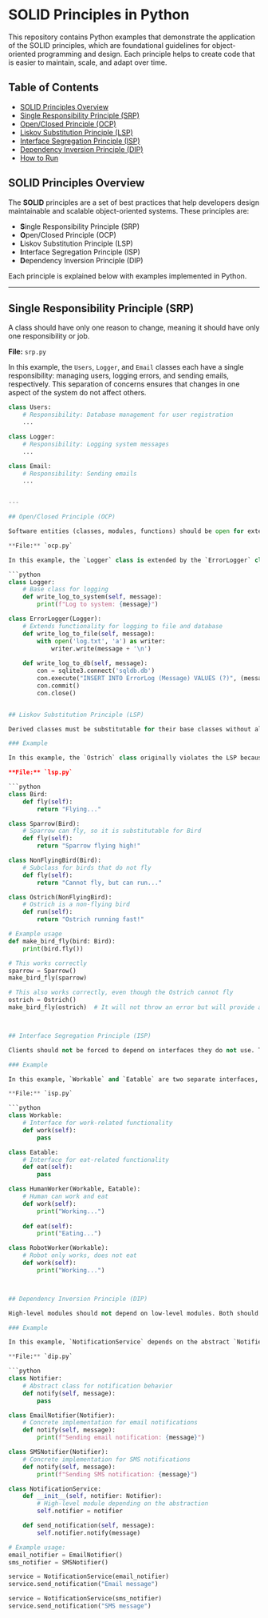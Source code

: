 # SOLID Principles in Python

This repository contains Python examples that demonstrate the application of the SOLID principles, which are foundational guidelines for object-oriented programming and design. Each principle helps to create code that is easier to maintain, scale, and adapt over time.

## Table of Contents
- [SOLID Principles Overview](#solid-principles-overview)
- [Single Responsibility Principle (SRP)](#single-responsibility-principle-srp)
- [Open/Closed Principle (OCP)](#openclosed-principle-ocp)
- [Liskov Substitution Principle (LSP)](#liskov-substitution-principle-lsp)
- [Interface Segregation Principle (ISP)](#interface-segregation-principle-isp)
- [Dependency Inversion Principle (DIP)](#dependency-inversion-principle-dip)
- [How to Run](#how-to-run)

## SOLID Principles Overview

The **SOLID** principles are a set of best practices that help developers design maintainable and scalable object-oriented systems. These principles are:
- **S**ingle Responsibility Principle (SRP)
- **O**pen/Closed Principle (OCP)
- **L**iskov Substitution Principle (LSP)
- **I**nterface Segregation Principle (ISP)
- **D**ependency Inversion Principle (DIP)

Each principle is explained below with examples implemented in Python.

---

## Single Responsibility Principle (SRP)

A class should have only one reason to change, meaning it should have only one responsibility or job.

**File:** `srp.py`

In this example, the `Users`, `Logger`, and `Email` classes each have a single responsibility: managing users, logging errors, and sending emails, respectively. This separation of concerns ensures that changes in one aspect of the system do not affect others.

```python
class Users:
    # Responsibility: Database management for user registration
    ...

class Logger:
    # Responsibility: Logging system messages
    ...

class Email:
    # Responsibility: Sending emails
    ...


---

## Open/Closed Principle (OCP)

Software entities (classes, modules, functions) should be open for extension but closed for modification. This principle encourages building systems that can be extended without modifying existing code.

**File:** `ocp.py`

In this example, the `Logger` class is extended by the `ErrorLogger` class to add new logging mechanisms without altering the base `Logger` class. You can extend the system by adding new functionality, such as logging to a file or a database, without modifying the core behavior.

```python
class Logger:
    # Base class for logging
    def write_log_to_system(self, message):
        print(f"Log to system: {message}")

class ErrorLogger(Logger):
    # Extends functionality for logging to file and database
    def write_log_to_file(self, message):
        with open('log.txt', 'a') as writer:
            writer.write(message + '\n')
            
    def write_log_to_db(self, message):
        con = sqlite3.connect('sqldb.db')
        con.execute("INSERT INTO ErrorLog (Message) VALUES (?)", (message,))
        con.commit()
        con.close()


## Liskov Substitution Principle (LSP)

Derived classes must be substitutable for their base classes without altering the correctness of the program. This means that subclasses should behave in ways that respect the expectations of the base class.

### Example

In this example, the `Ostrich` class originally violates the LSP because it does not fly, even though it inherits from `Bird`. The solution is to create a new `NonFlyingBird` class for birds that don't fly, maintaining the substitutability.

**File:** `lsp.py`

```python
class Bird:
    def fly(self):
        return "Flying..."

class Sparrow(Bird):
    # Sparrow can fly, so it is substitutable for Bird
    def fly(self):
        return "Sparrow flying high!"

class NonFlyingBird(Bird):
    # Subclass for birds that do not fly
    def fly(self):
        return "Cannot fly, but can run..."

class Ostrich(NonFlyingBird):
    # Ostrich is a non-flying bird
    def run(self):
        return "Ostrich running fast!"

# Example usage
def make_bird_fly(bird: Bird):
    print(bird.fly())

# This works correctly
sparrow = Sparrow()
make_bird_fly(sparrow)

# This also works correctly, even though the Ostrich cannot fly
ostrich = Ostrich()
make_bird_fly(ostrich)  # It will not throw an error but will provide a valid response



## Interface Segregation Principle (ISP)

Clients should not be forced to depend on interfaces they do not use. This principle encourages creating smaller, more specific interfaces rather than large, general-purpose ones.

### Example

In this example, `Workable` and `Eatable` are two separate interfaces, ensuring that classes like `RobotWorker` only need to implement the methods relevant to them.

**File:** `isp.py`

```python
class Workable:
    # Interface for work-related functionality
    def work(self):
        pass

class Eatable:
    # Interface for eat-related functionality
    def eat(self):
        pass

class HumanWorker(Workable, Eatable):
    # Human can work and eat
    def work(self):
        print("Working...")
    
    def eat(self):
        print("Eating...")

class RobotWorker(Workable):
    # Robot only works, does not eat
    def work(self):
        print("Working...")



## Dependency Inversion Principle (DIP)

High-level modules should not depend on low-level modules. Both should depend on abstractions. This principle decouples high-level logic from low-level implementation details.

### Example

In this example, `NotificationService` depends on the abstract `Notifier` class, rather than concrete implementations like `EmailNotifier` or `SMSNotifier`. This allows for easy substitution of notifiers without changing the service.

**File:** `dip.py`

```python
class Notifier:
    # Abstract class for notification behavior
    def notify(self, message):
        pass

class EmailNotifier(Notifier):
    # Concrete implementation for email notifications
    def notify(self, message):
        print(f"Sending email notification: {message}")

class SMSNotifier(Notifier):
    # Concrete implementation for SMS notifications
    def notify(self, message):
        print(f"Sending SMS notification: {message}")

class NotificationService:
    def __init__(self, notifier: Notifier):
        # High-level module depending on the abstraction
        self.notifier = notifier

    def send_notification(self, message):
        self.notifier.notify(message)

# Example usage:
email_notifier = EmailNotifier()
sms_notifier = SMSNotifier()

service = NotificationService(email_notifier)
service.send_notification("Email message")

service = NotificationService(sms_notifier)
service.send_notification("SMS message")
